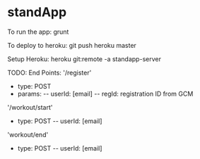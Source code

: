 # standApp

To run the app:
grunt

To deploy to heroku:
git push heroku master

Setup Heroku:
heroku git:remote -a standapp-server

TODO:
End Points:
'/register'
- type: POST
- params: 
-- userId: [email]
-- regId: registration ID from GCM

'/workout/start'
- type: POST
-- userId: [email]

'workout/end'
- type: POST
-- userId: [email]